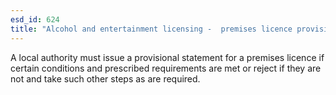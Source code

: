 ```yaml
---
esd_id: 624
title: "Alcohol and entertainment licensing -  premises licence provisional statement"
---
```


A local authority must issue a provisional statement for a premises licence if certain conditions and prescribed requirements are met or reject if they are not and take such other steps as are required.

